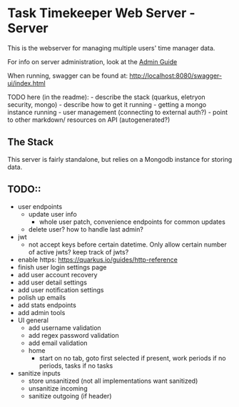 # Task Timekeeper Web Server - Server

This is the webserver for managing multiple users' time manager data.

For info on server administration, look at the [Admin Guide](Admin%20Guide.md)

When running, swagger can be found at: [http://localhost:8080/swagger-ui/index.html]()

TODO here (in the readme):
    - describe the stack (quarkus, eletryon security, mongo)
    - describe how to get it running
        - getting a mongo instance running
        - user management (connecting to external auth?)
        - point to other markdown/ resources on API (autogenerated?)



## The Stack

This server is fairly standalone, but relies on a Mongodb instance for storing data.

## TODO::

 - user endpoints
    - update user info
        - whole user patch, convenience endpoints for common updates
    - delete user? how to handle last admin?
 - jwt
   - not accept keys before certain datetime. Only allow certain number of active jwts? keep track of jwts?  
 - enable https: https://quarkus.io/guides/http-reference
 - finish user login settings page
 - add user account recovery
 - add user detail settings
 - add user notification settings
 - polish up emails
 - add stats endpoints
 - add admin tools
 - UI general
   - add username validation
   - add regex password validation
   - add email validation
   - home
     - start on no tab, goto first selected if present, work periods if no periods, tasks if no tasks
 - sanitize inputs
   - store unsanitized (not all implementations want sanitized)
   - unsanitize incoming
   - sanitize outgoing (if header)
 
 